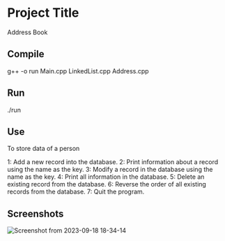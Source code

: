 
# Project Title

Address Book

## Compile

g++ -o run Main.cpp LinkedList.cpp Address.cpp

## Run
./run

## Use
To store data of a person 

1: Add a new record into the database.
2: Print information about a record using the name as the key.
3: Modify a record in the database using the name as the key.
4: Print all information in the database.
5: Delete an existing record from the database.
6: Reverse the order of all existing records from the database.
7: Quit the program.

## Screenshots

![Screenshot from 2023-09-18 18-34-14](https://github.com/rkirtii/Address_Book/assets/142138548/e80c31db-ebe3-4d7c-8dd5-b0d2d1892913)

